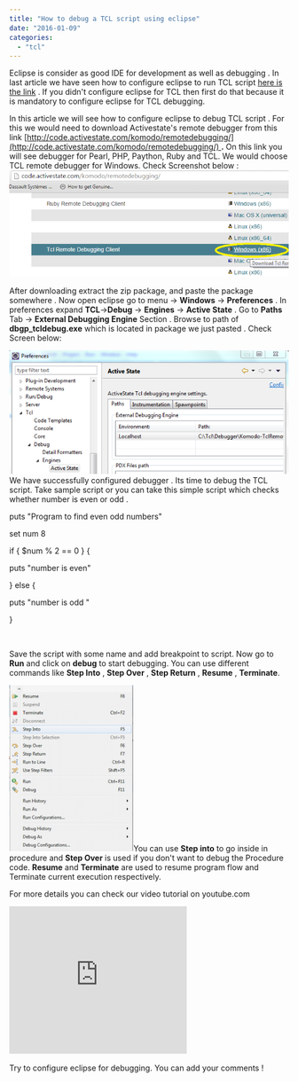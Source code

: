 ```yaml
---
title: "How to debug a TCL script using eclipse"
date: "2016-01-09"
categories: 
  - "tcl"
---
```


Eclipse is consider as good IDE for development as well as debugging . In last article we have seen how to configure eclipse to run TCL script [here is the link](http://fervort.com/blog/2016/01/how-to-configure-eclipse-as-tcl-ide/) . If you didn't configure eclipse for TCL then first do that because it is mandatory to configure eclipse for TCL debugging.

In this article we will see how to configure eclipse to debug TCL script . For this we would need to download Activestate's remote debugger from this link [http://code.activestate.com/komodo/remotedebugging/](http://code.activestate.com/komodo/remotedebugging/) **.** On this link you will see debugger for Pearl, PHP, Paython, Ruby and TCL. We would choose TCL remote debugger for Windows. Check Screenshot below : ![download TCL debugger](images/download-TCL-debugger-2.png "download TCL debugger")

After downloading extract the zip package, and paste the package somewhere . Now open eclipse go to menu -> **Windows** -> **Preferences** . In preferences expand **TCL**\->**Debug** -> **Engines** -> **Active State** . Go to **Paths** Tab -> **External Debugging Engine** Section . Browse to path of **dbgp\_tcldebug.exe** which is located in package we just pasted . Check Screen below:

![configure debugger with eclipse](images/configure-debugger-with-eclipse-2.png "configure debugger with eclipse")We have successfully configured debugger . Its time to debug the TCL script. Take sample script or you can take this simple script which checks whether number is even or odd .

puts "Program to find even odd numbers"

set num 8

if { $num % 2 == 0 } {
 
 puts "number is even" 
 
} else {
 
 puts "number is odd " 

}

 

Save the script with some name and add breakpoint to script. Now go to **Run** and click on **debug** to start debugging. You can use different commands like **Step Into** , **Step Over** , **Step Return** , **Resume** , **Terminate**.

![eclipse debug menu](images/eclipse-debug-menu-2-224x300.png "eclipse debug menu")You can use **Step into** to go inside in procedure and **Step Over** is used if you don't want to debug the Procedure code. **Resume** and **Terminate** are used to resume program flow and Terminate current execution respectively.

For more details you can check our video tutorial on youtube.com

<iframe src="https://www.youtube.com/embed/U4cX751c2Qk?feature=player_embedded" width="320" height="266" frameborder="0" allowfullscreen="allowfullscreen" data-thumbnail-src="https://i.ytimg.com/vi/U4cX751c2Qk/0.jpg"></iframe>

Try to configure eclipse for debugging. You can add your comments !
